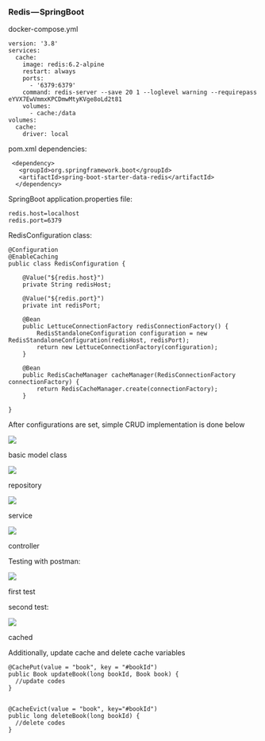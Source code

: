 
### Redis — SpringBoot

docker-compose.yml

    version: '3.8'  
    services:  
      cache:  
        image: redis:6.2-alpine  
        restart: always  
        ports:  
          - '6379:6379'  
        command: redis-server --save 20 1 --loglevel warning --requirepass eYVX7EwVmmxKPCDmwMtyKVge8oLd2t81  
        volumes:  
          - cache:/data  
    volumes:  
      cache:  
        driver: local

pom.xml dependencies:

     <dependency>  
       <groupId>org.springframework.boot</groupId>  
       <artifactId>spring-boot-starter-data-redis</artifactId>  
      </dependency>

SpringBoot application.properties file:

    redis.host=localhost  
    redis.port=6379

RedisConfiguration class:

  

    @Configuration  
    @EnableCaching  
    public class RedisConfiguration {  
      
        @Value("${redis.host}")  
        private String redisHost;  
      
        @Value("${redis.port}")  
        private int redisPort;  
      
        @Bean  
        public LettuceConnectionFactory redisConnectionFactory() {  
            RedisStandaloneConfiguration configuration = new RedisStandaloneConfiguration(redisHost, redisPort);  
            return new LettuceConnectionFactory(configuration);  
        }  
      
        @Bean  
        public RedisCacheManager cacheManager(RedisConnectionFactory connectionFactory) {  
            return RedisCacheManager.create(connectionFactory);  
        }  
      
    }

After configurations are set, simple CRUD implementation is done below

![](https://cdn-images-1.medium.com/max/800/1*ArzG8g3EcNlRpOIMeWXRzg.png)

basic model class

![](https://cdn-images-1.medium.com/max/800/1*OmCdxwatJMdtipyS7pTZQg.png)

repository

![](https://cdn-images-1.medium.com/max/800/1*u3WgPGmu52jyblqE78DVOA.png)

service

  

![](https://cdn-images-1.medium.com/max/800/1*e_s7caljRqDWRBiS3dZHQA.png)

controller

Testing with postman:

![](https://cdn-images-1.medium.com/max/800/1*jE9VYT7KQTM457r5rJffSw.png)

first test

second test:

![](https://cdn-images-1.medium.com/max/800/1*avKYR5B4v-L79bn42nBbKw.png)

cached

Additionally, update cache and delete cache variables

    @CachePut(value = "book", key = "#bookId")  
    public Book updateBook(long bookId, Book book) {  
      //update codes  
    }
    
      
    @CacheEvict(value = "book", key="#bookId")  
    public long deleteBook(long bookId) {  
      //delete codes  
    }
